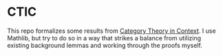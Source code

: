 # CTIC

This repo formalizes some results from [Category Theory in
Context](https://math.jhu.edu/~eriehl/context.pdf). I use Mathlib, but try to do
so in a way that strikes a balance from utilizing existing background lemmas and
working through the proofs myself.
